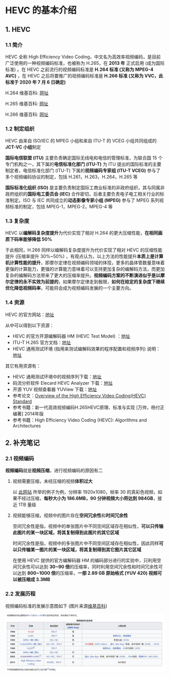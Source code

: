 # HEVC 的基本介绍

## 1. HEVC

### 1.1 简介

HEVC 全称 High Efficiency Video Coding，中文名为高效率视频编码，是目前广泛使用的一种视频编码标准，也被称为 H.265，在 **2013 年** 正式启用  (成为国际标准)  。在 HEVC 之前流行的视频编码标准是 **H.264 标准  (又称为 MPEG-4 AVC)**  ，在 HEVC 之后将要推广的视频编码标准是 **H.266 标准  (又称为 VVC，此标准于 2020 年 7 月 6 日确定)**  

H.264 维基百科: [网址]([https://zh.wikipedia.org/wiki/H.264/MPEG-4_AVC](https://zh.wikipedia.org/wiki/H.264/MPEG-4_AVC))

H.265 维基百科: [网址]([https://zh.wikipedia.org/wiki/高效率视频编码](https://zh.wikipedia.org/wiki/%E9%AB%98%E6%95%88%E7%8E%87%E8%A7%86%E9%A2%91%E7%BC%96%E7%A0%81))

H.266 维基百科: [网址]([https://zh.wikipedia.org/wiki/多功能视频编码](https://zh.wikipedia.org/wiki/%E5%A4%9A%E5%8A%9F%E8%83%BD%E8%A7%86%E9%A2%91%E7%BC%96%E7%A0%81))

### 1.2 制定组织

HEVC 由来自 ISO/IEC 的 MPEG 小组和来自 ITU-T 的 VCEG 小组共同组成的 **JCT-VC 小组**制定

**国际电信联盟  (ITU)**  主要负责确定国际无线电和电信的管理标准，为联合国 15 个专门机构之一，其下属的**电信标准化部门  (ITU-T)**  为 ITU 提出的国际标准的主要制定者，电信标准化部门  (ITU-T)  下属的**视频编码专家组  (ITU-T VCEG)**  参与了多个视频编码协议的制定，包括 H.261，H.263，H.264，H.265 等

**国际标准化组织  (ISO)**  是主要负责制定国际工商业标准的非政府组织，其与同属非政府组织的**国际电工委员会  (IEC)**  合作密切，后者主要负责电子电工相关行业的标准制定。ISO 与 IEC 共同成立的**动态影像专家小组  (MPEG)**  参与了 MPEG 系列视频标准的制定，包括 MPEG-1，MPEG-2，MPEG-4 等

### 1.3 复杂度

HEVC 以**编解码复杂度提升**为代价实现了相对 H.264 的更大压缩性能，**在相同画质下码率能够降低 50%**

于此相同，H.266 同样以编解码复杂度提升为代价实现了相对 HEVC 的压缩性能提升  (压缩率提升 30%~50%)  ，有观点认为，以上方法的性能提升**本质上是计算机计算性能的提升**，即摩尔定律在视频编码领域的体现，更多的晶体管数量意味着更强的计算能力，更强的计算能力意味着可以支持更加复杂的编解码方法，而更加复杂的编解码方法带来了更大的压缩率提升。**视频编码方案的不断演进似乎是以摩尔定律的永不实效为前提的**，如果摩尔定律走到极限，**如何在给定的复杂度下继续优化降低视频码率**，可能将会成为视频编码发展的一个主要方向。

### 1.4 资源

HEVC 的官方网站：[地址]([https://hevc.hhi.fraunhofer.de/](https://hevc.hhi.fraunhofer.de/))

从中可以得到以下资源：

- HEVC 的官方开源编解码器 HM  (HEVC Test Model)  ：[地址]([https://vcgit.hhi.fraunhofer.de/jct-vc/HM](https://vcgit.hhi.fraunhofer.de/jct-vc/HM))
- ITU-T H.265 官方文档：[地址]([https://www.itu.int/rec/T-REC-H.265](https://www.itu.int/rec/T-REC-H.265))
- HEVC 通用测试环境  (指用来测试编解码效果的程序配置和视频序列)  说明：[地址]([http://phenix.it-sudparis.eu/jct/doc_end_user/documents/12_Geneva/wg11/JCTVC-L1100-v1.zip](http://phenix.it-sudparis.eu/jct/doc_end_user/documents/12_Geneva/wg11/JCTVC-L1100-v1.zip))

其它有用资源有：

- HEVC 通用测试环境中的视频序列下载：[地址]([https://blog.csdn.net/abcSunl/article/details/53841953](https://blog.csdn.net/abcSunl/article/details/53841953))
- 码流分析软件 Elecard HEVC Analyzer 下载：[地址]([https://www.0daydown.com/10/446234.html](https://www.0daydown.com/10/446234.html))
- 开源 YUV 视频查看器 YUView 下载：[地址]([https://github.com/IENT/YUView](https://github.com/IENT/YUView))
- 参考论文：[Overview of the High Efficiency Video Coding(HEVC) Standard]([http://iphome.hhi.de/wiegand/assets/pdfs/2012_12_IEEE-HEVC-Overview.pdf](http://iphome.hhi.de/wiegand/assets/pdfs/2012_12_IEEE-HEVC-Overview.pdf))
- 参考书籍：新一代高效视频编码H.265HEVC原理、标准与实现 [万帅，杨付正 编著] 2014年版
- 参考书籍：High Efficiency Video Coding (HEVC): Algorithms and Architectures

## 2. 补充笔记

### 2.1 视频编码

**视频编码**就是**视频压缩**，进行视频编码的原因有二

1. 视频需要压缩，未经压缩的视频**体积过大**

   以 [此网站]([https://juejin.im/post/6844904000194625550](https://juejin.im/post/6844904000194625550)) 所举的例子为例，分辨率 1920x1080，帧率 30 的真彩色视频，如果不经过压缩，**每秒大小为 186.6MB，90 分钟视频大小将达到 984GB**，接近 1TB 量级

2. 视频能够压缩，视频中的图片存在**空间冗余性**和**时间冗余性**

   空间冗余性是指，视频中的单张图片中不同空间区域存在相似性，**可以只传输此图片的某一块区域，将其复制得到此图片的其它区域**

   时间冗余性是指，视频中的多张图片中不同空间区域存在相似性，因此同样**可以只传输某一图片的某一块区域，将其复制得到其它图片其它区域**

   在使用 HEVC 提供的官方编解码器 HM 的编码部分进行的实验中，只利用空间冗余性可以达到 **30~90 倍**的压缩率，同时利用空间冗余性和时间冗余性可以达到 **800~1000 倍**的压缩率，**一部 2.89 GB 原始格式  (YUV 420)  视频可以被压缩成 3.3MB**

### 2.2 发展历程

视频编码标准的发展示意图如下  (图片来源[维基百科]([https://zh.wikipedia.org/wiki/視訊壓縮](https://zh.wikipedia.org/wiki/%E8%A6%96%E8%A8%8A%E5%A3%93%E7%B8%AE)))  

![1_HEVC 的基本介绍_0](<markdown_images/1_HEVC 的基本介绍_0.png>)